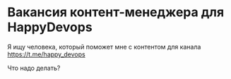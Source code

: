 # Вакансия контент-менеджера для HappyDevops

Я ищу человека, который поможет мне с контентом для канала https://t.me/happy_devops

Что надо делать?
